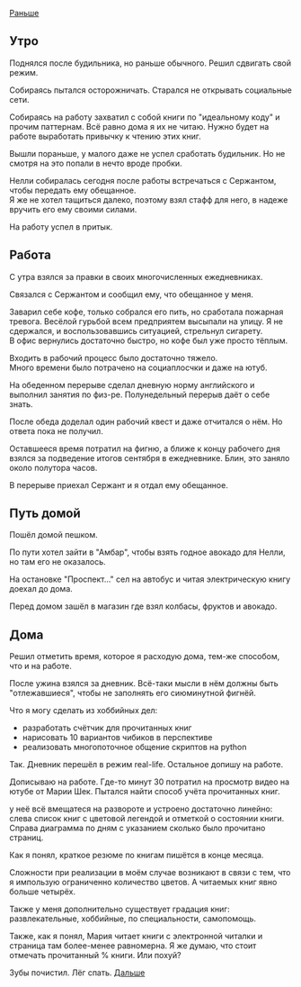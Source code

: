 [Раньше](2020.10.07.md)  
## Утро
Поднялся после будильника, но раньше обычного. Решил сдвигать свой режим.

Собираясь пытался осторожничать. Старался не открывать социальные сети.

Собираясь на работу захватил с собой книги по "идеальному коду" и прочим паттернам. Всё равно дома я их не читаю. Нужно будет на работе выработать привычку к чтению этих книг.

Вышли пораньше, у малого даже не успел сработать будильник. Но не смотря на это попали в нечто вроде пробки.  

Нелли собиралась сегодня после работы встречаться с Сержантом, чтобы передать ему обещанное.  
Я же не хотел тащиться далеко, поэтому взял стафф для него, в надеже вручить его ему своими силами.

На работу успел в притык.
## Работа
С утра взялся за правки в своих многочисленных ежедневниках.  

Связался с Сержантом и сообщил ему, что обещанное у меня.

Заварил себе кофе, только собрался его пить, но сработала пожарная тревога. Весёлой гурьбой всем предприятем высыпали на улицу. Я не сдержался, и воспользовавшись ситуацией, стрельнул сигарету.  
В офис вернулись достаточно быстро, но кофе был уже просто тёплым.

Входить в рабочий процесс было достаточно тяжело.  
Много времени было потрачено на социаплосчки и даже на ютуб.

На обеденном перерыве сделал дневную норму английского и выполнил занятия по физ-ре. Полунедельный перерыв даёт о себе знать.

После обеда доделал один рабочий квест и даже отчитался о нём. Но ответа пока не получил.

Оставшееся время потратил на фигню, а ближе к концу рабочего дня взялся за подведение итогов сентября в ежедневнике. Блин, это заняло около полутора часов.

В перерыве приехал Сержант и я отдал ему обещанное.
## Путь домой
Пошёл домой пешком.

По пути хотел зайти в "Амбар", чтобы взять годное авокадо для Нелли, но там его не оказалось.

На остановке "Проспект..." сел на автобус и читая электрическую книгу доехал до дома.

Перед домом зашёл в магазин где взял колбасы, фруктов и авокадо.
## Дома
Решил отметить время, которое я расходую дома, тем-же способом, что и на работе.

После ужина взялся за дневник. Всё-таки мысли в нём должны быть "отлежавшиеся", чтобы не заполнять его сиюминутной фигнёй.

Что я могу сделать из хоббийных дел:
 - разработать счётчик для прочитанных книг
 - нарисовать 10 вариантов чибиков в перспективе
 - реализовать многопоточное общение скриптов на python

Так. Дневник перешёл в режим real-life. Остальное допишу на работе.

Дописываю на работе. Где-то минут 30 потратил на просмотр видео на ютубе от Марии Шек. Пытался найти способ учёта прочитанных книг.

у неё всё вмещатеся на развороте и устроено достаточно линейно: слева список книг с цветовой легендой и отметкой о состоянии книги.  
Справа диаграмма по дням с указанием сколько было прочитано страниц.

Как я понял, краткое резюме по книгам пишётся в конце месяца.

Сложности при реализации в моём случае возникают в связи с тем, что я импользую ограниченно количество цветов. А читаемых книг явно больше четырёх.

Также у меня дополнительно существует градация книг: развлекательные, хоббийные, по специальности, самопомощь.

Также, как я понял, Мария читает книги с электронной читалки и страница там более-менее равномерна. Я же думаю, что стоит отмечать прочитанный % книги. Или похуй?

Зубы почистил. Лёг спать.
[Дальше](2020.10.09.md)